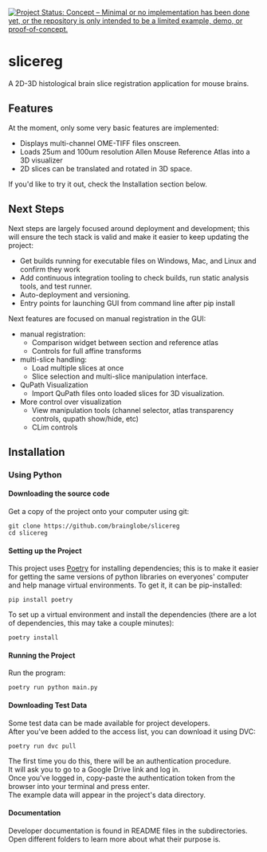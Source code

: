 [![Project Status: Concept – Minimal or no implementation has been done yet, or the repository is only intended to be a limited example, demo, or proof-of-concept.](https://www.repostatus.org/badges/latest/concept.svg)](https://www.repostatus.org/#concept)


# slicereg
A 2D-3D histological brain slice registration application for mouse brains.

## Features

At the moment, only some very basic features are implemented:
  - Displays multi-channel OME-TIFF files onscreen.
  - Loads 25um and 100um resolution Allen Mouse Reference Atlas into a 3D visualizer
  - 2D slices can be translated and rotated in 3D space.

If you'd like to try it out, check the Installation section below.

## Next Steps

Next steps are largely focused around deployment and development; this will ensure the tech stack is valid and make it easier to keep updating the project:
  - Get builds running for executable files on Windows, Mac, and Linux and confirm they work
  - Add continuous integration tooling to check builds, run static analysis tools, and test runner.
  - Auto-deployment and versioning.
  - Entry points for launching GUI from command line after pip install

Next features are focused on manual registration in the GUI:
  - manual registration:
    - Comparison widget between section and reference atlas
    - Controls for full affine transforms
  - multi-slice handling:
    - Load multiple slices at once
    - Slice selection and multi-slice manipulation interface.
  - QuPath Visualization
    - Import QuPath files onto loaded slices for 3D visualization.
  - More control over visualization
    - View manipulation tools (channel selector, atlas transparency controls, qupath show/hide, etc)
    - CLim controls
   

  
## Installation

### Using Python

#### Downloading the source code

Get a copy of the project onto your computer using git:

```
git clone https://github.com/brainglobe/slicereg
cd slicereg
```


#### Setting up the Project


This project uses [Poetry](https://python-poetry.org/) for installing dependencies; this is to make it easier for getting
the same versions of python libraries on everyones' computer and help manage virtual environments.  To get it, it can be pip-installed:

```
pip install poetry
``` 


To set up a virtual environment and install the dependencies (there are a lot of dependencies, this may take a couple minutes):

```
poetry install
```

#### Running the Project

Run the program:

```
poetry run python main.py
```

#### Downloading Test Data

Some test data can be made available for project developers.  
After you've been added to the access list, you can download it using DVC:

```
poetry run dvc pull
``` 

The first time you do this, there will be an authentication procedure.  
It will ask you to go to a Google Drive link and log in.  
Once you've logged in, copy-paste the authentication token from the browser into your terminal and press enter.  
The example data will appear in the project's data directory.

#### Documentation

Developer documentation is found in README files in the subdirectories.  
Open different folders to learn more about what their purpose is.


